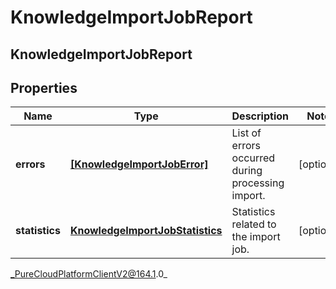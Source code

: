 # KnowledgeImportJobReport

## KnowledgeImportJobReport

## Properties

|Name | Type | Description | Notes|
|------------ | ------------- | ------------- | -------------|
| **errors** | [**[KnowledgeImportJobError]**]([KnowledgeImportJobError]) | List of errors occurred during processing import. | [optional] |
| **statistics** | [**KnowledgeImportJobStatistics**](KnowledgeImportJobStatistics) | Statistics related to the import job. | [optional] |



_PureCloudPlatformClientV2@164.1.0_
